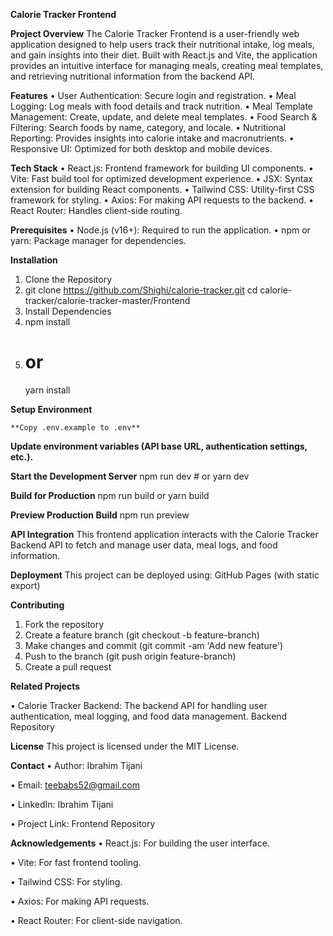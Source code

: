 **Calorie Tracker Frontend**


**Project Overview**
The Calorie Tracker Frontend is a user-friendly web application designed to help users track their nutritional intake, log meals, and gain insights into their diet. Built with React.js and Vite, the application provides an intuitive interface for managing meals, creating meal templates, and retrieving nutritional information from the backend API.


**Features**
•	User Authentication: Secure login and registration.
•	Meal Logging: Log meals with food details and track nutrition.
•	Meal Template Management: Create, update, and delete meal templates.
•	Food Search & Filtering: Search foods by name, category, and locale.
•	Nutritional Reporting: Provides insights into calorie intake and macronutrients.
•	Responsive UI: Optimized for both desktop and mobile devices.


**Tech Stack**
•	React.js: Frontend framework for building UI components.
•	Vite: Fast build tool for optimized development experience.
•	JSX: Syntax extension for building React components.
•	Tailwind CSS: Utility-first CSS framework for styling.
•	Axios: For making API requests to the backend.
•	React Router: Handles client-side routing.


**Prerequisites**
•	Node.js (v16+): Required to run the application.
•	npm or yarn: Package manager for dependencies.


**Installation**
1.	Clone the Repository
2.	git clone https://github.com/Shighi/calorie-tracker.git
    cd calorie-tracker/calorie-tracker-master/Frontend
3.	Install Dependencies
4.	npm install
5.	# or
	yarn install


**Setup Environment**

	**Copy .env.example to .env**
 
  **Update environment variables (API base URL, authentication settings, etc.).**
  
  
**Start the Development Server**
    npm run dev
    # or
  yarn dev
  
  
**Build for Production**
  npm run build
    or
  yarn build
  
  
**Preview Production Build**
  npm run preview
  
  
**API Integration**
This frontend application interacts with the Calorie Tracker Backend API to fetch and manage user data, meal logs, and food information.


**Deployment**
This project can be deployed using:
GitHub Pages (with static export)


**Contributing**
1.	Fork the repository
2.	Create a feature branch (git checkout -b feature-branch)
3.	Make changes and commit (git commit -am 'Add new feature')
4.	Push to the branch (git push origin feature-branch)
5.	Create a pull request
   
   
**Related Projects**

•	Calorie Tracker Backend: The backend API for handling user authentication, meal logging, and food data management. Backend Repository


**License**
This project is licensed under the MIT License.


**Contact**
•	Author: Ibrahim Tijani

•	Email: teebabs52@gmail.com

•	LinkedIn: Ibrahim Tijani

•	Project Link: Frontend Repository

**Acknowledgements**
•	React.js: For building the user interface.

•	Vite: For fast frontend tooling.

•	Tailwind CSS: For styling.

•	Axios: For making API requests.

•	React Router: For client-side navigation.


